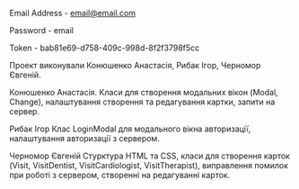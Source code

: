 Email Address   -   email@email.com

Password    -    email

Token   -   bab81e69-d758-409c-998d-8f2f3798f5cc


Проект виконували Конюшенко Анастасія, Рибак Ігор, Черномор Євгеній.

Конюшенко Анастасія. 
Класи для створення модальних вікон (Modal, Change), налаштування створення та редагування картки,
запити на сервер. 


Рибак Ігор
Клас LoginModal для модального вікна авторизації, налаштування авторизації з сервером.


Черномор Євгеній
Стурктура HTML та CSS, класи для створення карток (Visit, VisitDentist, VisitCardiologist, VisitTherapist), виправлення
помилок при роботі з сервером, створенні на редагуванні карток. 